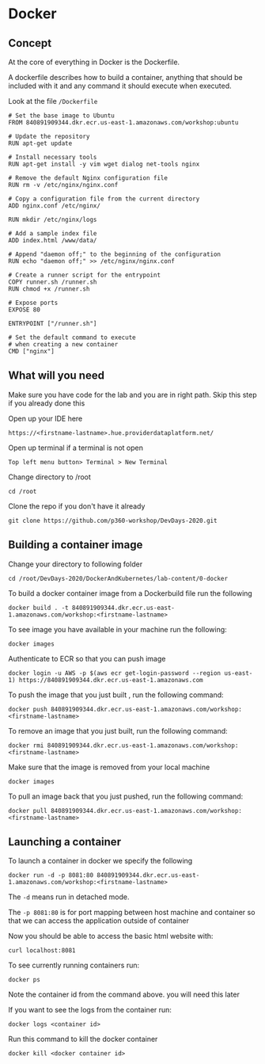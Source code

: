 # Docker

## Concept

At the core of everything in Docker is the Dockerfile.

A dockerfile describes how to build a container, anything that should be included with it and any command it should execute when executed.

Look at the file `/Dockerfile`


```
# Set the base image to Ubuntu
FROM 840891909344.dkr.ecr.us-east-1.amazonaws.com/workshop:ubuntu

# Update the repository
RUN apt-get update

# Install necessary tools
RUN apt-get install -y vim wget dialog net-tools nginx

# Remove the default Nginx configuration file
RUN rm -v /etc/nginx/nginx.conf

# Copy a configuration file from the current directory
ADD nginx.conf /etc/nginx/

RUN mkdir /etc/nginx/logs

# Add a sample index file
ADD index.html /www/data/

# Append "daemon off;" to the beginning of the configuration
RUN echo "daemon off;" >> /etc/nginx/nginx.conf

# Create a runner script for the entrypoint
COPY runner.sh /runner.sh
RUN chmod +x /runner.sh

# Expose ports
EXPOSE 80

ENTRYPOINT ["/runner.sh"]

# Set the default command to execute
# when creating a new container
CMD ["nginx"]

```

## What will you need

Make sure you have code for the lab and you are in right path. Skip this step if you already done this

Open up your IDE here

`https://<firstname-lastname>.hue.providerdataplatform.net/`

Open up terminal if a terminal is not open

`Top left menu button> Terminal > New Terminal`

Change directory to /root 

`cd /root`

Clone the repo if you don't have it already

`git clone https://github.com/p360-workshop/DevDays-2020.git`



## Building a container image

Change your directory to following folder

`cd /root/DevDays-2020/DockerAndKubernetes/lab-content/0-docker`


To build a docker container image from a Dockerbuild file run the following

`docker build . -t 840891909344.dkr.ecr.us-east-1.amazonaws.com/workshop:<firstname-lastname>`

To see image you have available in your machine run the following:

`docker images`

Authenticate to ECR so that you can push image

`docker login -u AWS -p $(aws ecr get-login-password --region us-east-1) https://840891909344.dkr.ecr.us-east-1.amazonaws.com`

To push the image that you just built , run the following command:

`docker push 840891909344.dkr.ecr.us-east-1.amazonaws.com/workshop:<firstname-lastname>`

To remove an image that you just built, run the following command:

`docker rmi 840891909344.dkr.ecr.us-east-1.amazonaws.com/workshop:<firstname-lastname>`

Make sure that the image is removed from your local machine

`docker images`

To pull an image back that you just pushed, run the following command:

`docker pull 840891909344.dkr.ecr.us-east-1.amazonaws.com/workshop:<firstname-lastname>`


## Launching a container

To launch a container in docker we specify the following

`docker run -d -p 8081:80 840891909344.dkr.ecr.us-east-1.amazonaws.com/workshop:<firstname-lastname>`

The `-d` means run in detached mode.

The `-p 8081:80` is for port mapping between host machine and container so that we can access the application outside of container


Now you should be able to access the basic html website with:

`curl localhost:8081`


To see currently running containers run:

`docker ps`

Note the container id from the command above. you will need this later

If you want to see the logs from the container run:

`docker logs <container id>` 


Run this command to kill the docker container

`docker kill <docker container id>`
 





